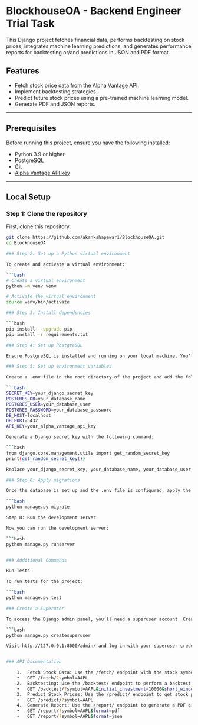 # BlockhouseOA - Backend Engineer Trial Task

This Django project fetches financial data, performs backtesting on stock prices, integrates machine learning predictions, and generates performance reports for backtesting or/and predictions in JSON and PDF format.

## Features
- Fetch stock price data from the Alpha Vantage API.
- Implement backtesting strategies.
- Predict future stock prices using a pre-trained machine learning model.
- Generate PDF and JSON reports.
  
---

## Prerequisites

Before running this project, ensure you have the following installed:

- Python 3.9 or higher
- PostgreSQL 
- Git
- [Alpha Vantage API key](https://www.alphavantage.co/support/#api-key)

---

## Local Setup

### Step 1: Clone the repository

First, clone this repository:

```bash
git clone https://github.com/akankshapawar1/BlockhouseOA.git
cd BlockhouseOA

### Step 2: Set up a Python virtual environment

To create and activate a virtual environment:

```bash
# Create a virtual environment
python -m venv venv

# Activate the virtual environment
source venv/bin/activate

### Step 3: Install dependencies

```bash
pip install --upgrade pip
pip install -r requirements.txt

### Step 4: Set up PostgreSQL

Ensure PostgreSQL is installed and running on your local machine. You’ll need to create a database and user for this project.

### Step 5: Set up environment variables

Create a .env file in the root directory of the project and add the following environment variables:

```bash
SECRET_KEY=your_django_secret_key
POSTGRES_DB=your_database_name
POSTGRES_USER=your_database_user
POSTGRES_PASSWORD=your_database_password
DB_HOST=localhost
DB_PORT=5432
API_KEY=your_alpha_vantage_api_key

Generate a Django secret key with the following command:

```bash
from django.core.management.utils import get_random_secret_key
print(get_random_secret_key())

Replace your_django_secret_key, your_database_name, your_database_user, your_database_password, and your_alpha_vantage_api_key with your actual values.

### Step 6: Apply migrations

Once the database is set up and the .env file is configured, apply the database migrations:

```bash
python manage.py migrate

Step 8: Run the development server

Now you can run the development server:

```bash
python manage.py runserver


### Additional Commands

Run Tests

To run tests for the project:

```bash
python manage.py test

### Create a Superuser

To access the Django admin panel, you’ll need a superuser account. Create one using the following command:

```bash
python manage.py createsuperuser

Visit http://127.0.0.1:8000/admin/ and log in with your superuser credentials.


### API Documentation

	1.	Fetch Stock Data: Use the /fetch/ endpoint with the stock symbol as a parameter to fetch stock price data.
	•	GET /fetch/?symbol=AAPL
	2.	Backtesting: Use the /backtest/ endpoint to perform a backtest with initial investment and moving averages.
	•	GET /backtest/?symbol=AAPL&initial_investment=10000&short_window=50&long_window=200
	3.	Predict Stock Prices: Use the /predict/ endpoint to get stock price predictions for the next 30 days.
	•	GET /predict/?symbol=AAPL
	4.	Generate Report: Use the /report/ endpoint to generate a PDF or JSON report.
	•	GET /report/?symbol=AAPL&format=pdf
	•	GET /report/?symbol=AAPL&format=json
